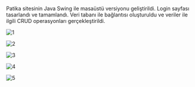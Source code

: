 Patika sitesinin Java Swing ile masaüstü versiyonu geliştirildi.
Login sayfası tasarlandı ve tamamlandı. Veri tabanı ile bağlantısı oluşturuldu ve veriler ile ilgili CRUD operasyonları gerçekleştirildi. 


![1](https://github.com/ezgidolma/PatikaClone/assets/88343326/d91c9482-a0ff-40b8-b39b-978682676c50)

![2](https://github.com/ezgidolma/PatikaClone/assets/88343326/bddd913c-e70b-4fb6-9bec-081d245069c1)

![3](https://github.com/ezgidolma/PatikaClone/assets/88343326/7554a729-eae6-465b-b3ad-e45f50cf2303)

![4](https://github.com/ezgidolma/PatikaClone/assets/88343326/1a076eba-2314-45c3-9647-a2309e1f4b77)

![5](https://github.com/ezgidolma/PatikaClone/assets/88343326/b1e2d10a-975e-43d2-a42a-db9a3cfdd3f3)

